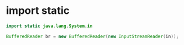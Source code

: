 # import static
```java
import static java.lang.System.in

BufferedReader br = new BufferedReader(new InputStreamReader(in));
```